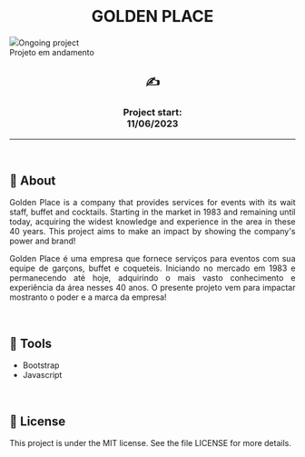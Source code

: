<br>
<h1 align="center">GOLDEN PLACE</h1>
<img src="assets/read-me.png>
<hr>
<h2 align="center">Ongoing project<br>Projeto em andamento </h2>
<h2 align="center">✍</h2>
<h3 align="center">Project start:<br>11/06/2023</h3>
<hr>
<br>

## 📖 About

<p align="justify">Golden Place is a company that provides services for events with its wait staff, buffet and cocktails. Starting in the market in 1983 and remaining until today, acquiring the widest knowledge and experience in the area in these 40 years.
This project aims to make an impact by showing the company's power and brand!</p>

<p align="justify">Golden Place é uma empresa que fornece serviços para eventos com sua equipe de garçons, buffet e coqueteis. Iniciando no mercado em 1983 e permanecendo até hoje, adquirindo o mais vasto conhecimento e experiência da área nesses 40 anos. 
O presente projeto vem para impactar mostranto o poder e a marca da empresa!</p>

<br> 

## 🔧 Tools

- Bootstrap
- Javascript


<br>

## 📝 License
<p>This project is under the MIT license. See the file LICENSE for more details.</p>